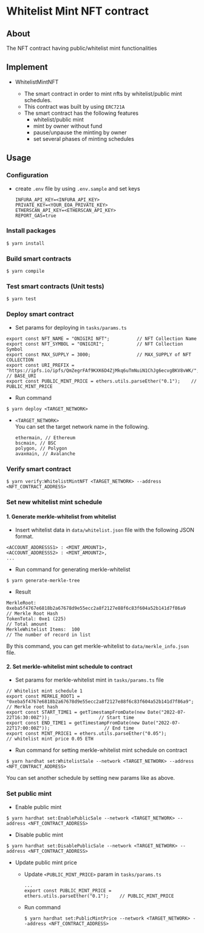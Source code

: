 # Whitelist Mint NFT contract

## About

The NFT contract having public/whitelist mint functionalities

## Implement
- WhitelistMintNFT

    - The smart contract in order to mint nfts by whitelist/public mint schedules.
    - This contract was built by using `ERC721A`
    - The smart contract has the following features
        - whitelist/public mint
        - mint by owner without fund
        - pause/unpause the minting by owner
        - set several phases of minting schedules

## Usage

### Configuration

- create `.env` file by using `.env.sample` and set keys
    ```
   INFURA_API_KEY=<INFURA_API_KEY>
   PRIVATE_KEY=<YOUR_EOA_PRIVATE_KEY>
   ETHERSCAN_API_KEY=<ETHERSCAN_API_KEY>
   REPORT_GAS=true
    ```

### Install packages

```
$ yarn install
```

### Build smart contracts

```
$ yarn compile
```

### Test smart contracts (Unit tests)

```
$ yarn test
```

### Deploy smart contract

- Set params for deploying in `tasks/params.ts` 
```
export const NFT_NAME = "ONIGIRI NFT";          // NFT Collection Name
export const NFT_SYMBOL = "ONIGIRI";            // NFT Collection Symbol
export const MAX_SUPPLY = 3000;                 // MAX_SUPPLY of NFT COLLECTION
export const URI_PREFIX = "https://ipfs.io/ipfs/QmZegrFAf9KXK6D4ZjMkq6uTmNuiN1ChJg6ecvgBKV8vWK/";   // BASE_URI
export const PUBLIC_MINT_PRICE = ethers.utils.parseEther("0.1");    // PUBLIC_MINT_PRICE
```

- Run command

```
$ yarn deploy <TARGET_NETWORK> 
```

- `<TARGET_NETWORK>`  
  You can set the target network name in the following.
    ```
    ethermain, // Ethereum
    bscmain, // BSC
    polygon, // Polygon
    avaxmain, // Avalanche
    ```
  
### Verify smart contract

```
$ yarn verify:WhitelistMintNFT <TARGET_NETWORK> --address <NFT_CONTRACT_ADDRESS> 
```

### Set new whitelist mint schedule

#### 1. Generate merkle-whitelist from whitelist

- Insert whitelist data in `data/whitelist.json` file with the following JSON format.
```
<ACCOUNT_ADDRESSS1> : <MINT_AMOUNT1>,
<ACCOUNT_ADDRESSS2> : <MINT_AMOUNT2>,
...
```

- Run command for generating merkle-whitelist

```
$ yarn generate-merkle-tree
```

- Result
```
MerkleRoot:  0xeba5f4767e6818b2a67678d9e55ecc2a8f2127e88f6c83f604a52b141d7f86a9     // Merkle Root Hash
TokenTotal: 0xe1 (225)                                                              // Total amount
MerkleWhitelist Items:  100                                                         // The number of record in list
```
By this command, you can get merkle-whitelist to `data/merkle_info.json` file.

#### 2. Set merkle-whitelist mint schedule to contract

- Set params for merkle-whitelist mint in `tasks/params.ts` file
```
// Whitelist mint schedule 1
export const MERKLE_ROOT1 = "0xeba5f4767e6818b2a67678d9e55ecc2a8f2127e88f6c83f604a52b141d7f86a9";   // Merkle root hash
export const START_TIME1 = getTimestampFromDate(new Date("2022-07-22T16:30:00Z"));                  // Start time
export const END_TIME1 = getTimestampFromDate(new Date("2022-07-22T17:00:00Z"));                    // End time
export const MINT_PRICE1 = ethers.utils.parseEther("0.05");                                         // whitelist mint price 0.05 ETH
```

- Run command for setting merkle-whitelist mint schedule on contract
```
$ yarn hardhat set:WhitelistSale --network <TARGET_NETWORK> --address <NFT_CONTRACT_ADDRESS>
```

You can set another schedule by setting new params like as above. 

### Set public mint

- Enable public mint
```
$ yarn hardhat set:EnablePublicSale --network <TARGET_NETWORK> --address <NFT_CONTRACT_ADDRESS>
```

- Disable public mint
```
$ yarn hardhat set:DisablePublicSale --network <TARGET_NETWORK> --address <NFT_CONTRACT_ADDRESS>
```

- Update public mint price

  - Update `<PUBLIC_MINT_PRICE>` param in `tasks/params.ts`
    
    ```
    ...
    export const PUBLIC_MINT_PRICE = ethers.utils.parseEther("0.1");    // PUBLIC_MINT_PRICE
    ```

  - Run command
  
    ```
    $ yarn hardhat set:PublicMintPrice --network <TARGET_NETWORK> --address <NFT_CONTRACT_ADDRESS>
    ```
